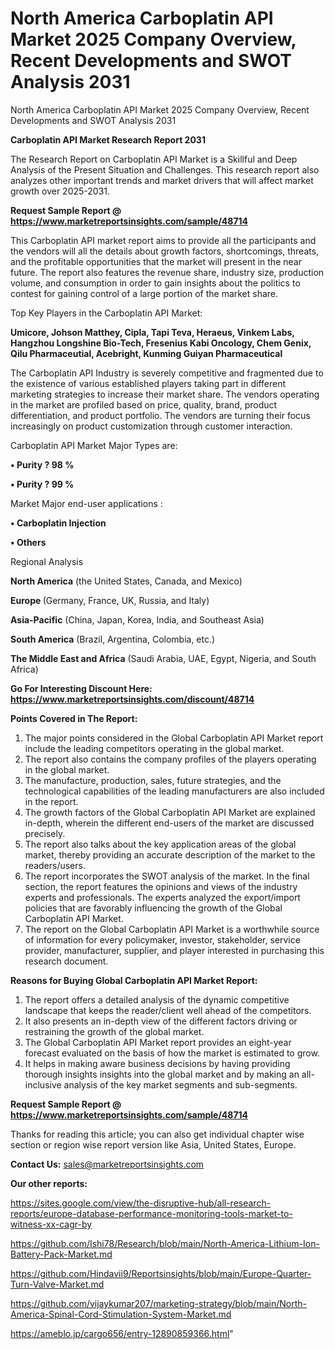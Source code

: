 # North America Carboplatin API Market 2025 Company Overview, Recent Developments and SWOT Analysis 2031
North America Carboplatin API Market 2025 Company Overview, Recent Developments and SWOT Analysis 2031

<strong>Carboplatin API Market Research Report 2031</strong>

The Research Report on Carboplatin API Market is a Skillful and Deep Analysis of the Present Situation and Challenges. This research report also analyzes other important trends and market drivers that will affect market growth over 2025-2031.

<strong>Request Sample Report @ <a href=https://www.marketreportsinsights.com/sample/48714>https://www.marketreportsinsights.com/sample/48714</a></strong>

This Carboplatin API market report aims to provide all the participants and the vendors will all the details about growth factors, shortcomings, threats, and the profitable opportunities that the market will present in the near future. The report also features the revenue share, industry size, production volume, and consumption in order to gain insights about the politics to contest for gaining control of a large portion of the market share.

Top Key Players in the Carboplatin API Market:

<strong>Umicore, Johson Matthey, Cipla, Tapi Teva, Heraeus, Vinkem Labs, Hangzhou Longshine Bio-Tech, Fresenius Kabi Oncology, Chem Genix, Qilu Pharmaceutial, Acebright, Kunming Guiyan Pharmaceutical</strong>

The Carboplatin API Industry is severely competitive and fragmented due to the existence of various established players taking part in different marketing strategies to increase their market share. The vendors operating in the market are profiled based on price, quality, brand, product differentiation, and product portfolio. The vendors are turning their focus increasingly on product customization through customer interaction.

Carboplatin API Market Major Types are:

<strong>•  Purity ? 98 %

•  Purity ? 99 %</strong>

Market Major end-user applications :

<strong>•  Carboplatin Injection

•  Others</strong>

Regional Analysis

</u><strong><b>North America</b></strong> (the United States, Canada, and Mexico)

<strong><b>Europe </b></strong>(Germany, France, UK, Russia, and Italy)

<strong><b>Asia-Pacific</b></strong> (China, Japan, Korea, India, and Southeast Asia)

<strong><b>South America</b></strong> (Brazil, Argentina, Colombia, etc.)

<strong><b>The Middle East and Africa</b></strong> (Saudi Arabia, UAE, Egypt, Nigeria, and South Africa)

<strong>Go For Interesting Discount Here: <a href=https://www.marketreportsinsights.com/discount/48714>https://www.marketreportsinsights.com/discount/48714</a></strong>

<strong>Points Covered in The Report:</strong>
<ol>
  <li>The major points considered in the Global Carboplatin API Market report include the leading competitors operating in the global market.</li>
  <li>The report also contains the company profiles of the players operating in the global market.</li>
  <li>The manufacture, production, sales, future strategies, and the technological capabilities of the leading manufacturers are also included in the report.</li>
  <li>The growth factors of the Global Carboplatin API Market are explained in-depth, wherein the different end-users of the market are discussed precisely.</li>
  <li>The report also talks about the key application areas of the global market, thereby providing an accurate description of the market to the readers/users.</li>
  <li>The report incorporates the SWOT analysis of the market. In the final section, the report features the opinions and views of the industry experts and professionals. The experts analyzed the export/import policies that are favorably influencing the growth of the Global Carboplatin API Market.</li>
  <li>The report on the Global Carboplatin API Market is a worthwhile source of information for every policymaker, investor, stakeholder, service provider, manufacturer, supplier, and player interested in purchasing this research document.</li>
</ol>
<strong>Reasons for Buying Global Carboplatin API Market Report:</strong>

<ol>
  <li>The report offers a detailed analysis of the dynamic competitive landscape that keeps the reader/client well ahead of the competitors.</li>
  <li>It also presents an in-depth view of the different factors driving or restraining the growth of the global market.</li>
  <li>The Global Carboplatin API Market report provides an eight-year forecast evaluated on the basis of how the market is estimated to grow.</li>
  <li>It helps in making aware business decisions by having providing thorough insights insights into the global market and by making an all-inclusive analysis of the key market segments and sub-segments.</li>
</ol>
<strong>Request Sample Report @ <a href=https://www.marketreportsinsights.com/sample/48714>https://www.marketreportsinsights.com/sample/48714</a></strong>


Thanks for reading this article; you can also get individual chapter wise section or region wise report version like Asia, United States, Europe.

<strong>Contact Us:</strong>
sales@marketreportsinsights.com

<strong>Our other reports:</strong>

<a href=https://sites.google.com/view/the-disruptive-hub/all-research-reports/europe-database-performance-monitoring-tools-market-to-witness-xx-cagr-by>https://sites.google.com/view/the-disruptive-hub/all-research-reports/europe-database-performance-monitoring-tools-market-to-witness-xx-cagr-by</a>

<a href=https://github.com/Ishi78/Research/blob/main/North-America-Lithium-Ion-Battery-Pack-Market.md>https://github.com/Ishi78/Research/blob/main/North-America-Lithium-Ion-Battery-Pack-Market.md</a>

<a href=https://github.com/Hindavii9/Reportsinsights/blob/main/Europe-Quarter-Turn-Valve-Market.md>https://github.com/Hindavii9/Reportsinsights/blob/main/Europe-Quarter-Turn-Valve-Market.md</a>

<a href=https://github.com/vijaykumar207/marketing-strategy/blob/main/North-America-Spinal-Cord-Stimulation-System-Market.md>https://github.com/vijaykumar207/marketing-strategy/blob/main/North-America-Spinal-Cord-Stimulation-System-Market.md</a>

<a href=https://ameblo.jp/cargo656/entry-12890859366.html>https://ameblo.jp/cargo656/entry-12890859366.html</a>"
